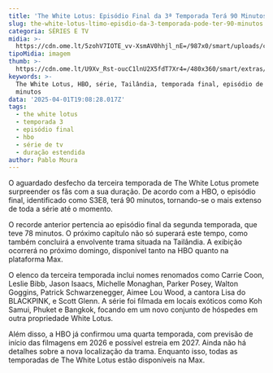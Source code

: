 ```yaml
---
title: 'The White Lotus: Episódio Final da 3ª Temporada Terá 90 Minutos'
slug: the-white-lotus-ltimo-episdio-da-3-temporada-pode-ter-90-minutos
categoria: SÉRIES E TV
midia: >-
  https://cdn.ome.lt/5zohV7IOTE_vv-XsmAV0hhjl_nE=/987x0/smart/uploads/conteudo/fotos/OMELETE_CAPA_-_2025-04-01T155152.769.png
tipoMidia: imagem
thumb: >-
  https://cdn.ome.lt/U9Xv_Rst-oucC1lnU2X5fdT7Xr4=/480x360/smart/extras/conteudos/omelete_THUMB_-_2025-04-01T155136.839.png
keywords: >-
  The White Lotus, HBO, série, Tailândia, temporada final, episódio de 90
  minutos
data: '2025-04-01T19:08:28.017Z'
tags:
  - the white lotus
  - temporada 3
  - episódio final
  - hbo
  - série de tv
  - duração estendida
author: Pablo Moura
---
```


O aguardado desfecho da terceira temporada de The White Lotus promete surpreender os fãs com a sua duração. De acordo com a HBO, o episódio final, identificado como S3E8, terá 90 minutos, tornando-se o mais extenso de toda a série até o momento. 

O recorde anterior pertencia ao episódio final da segunda temporada, que teve 78 minutos. O próximo capítulo não só superará este tempo, como também concluirá a envolvente trama situada na Tailândia. A exibição ocorrerá no próximo domingo, disponível tanto na HBO quanto na plataforma Max.

O elenco da terceira temporada inclui nomes renomados como Carrie Coon, Leslie Bibb, Jason Isaacs, Michelle Monaghan, Parker Posey, Walton Goggins, Patrick Schwarzenegger, Aimee Lou Wood, a cantora Lisa do BLACKPINK, e Scott Glenn. A série foi filmada em locais exóticos como Koh Samui, Phuket e Bangkok, focando em um novo conjunto de hóspedes em outra propriedade White Lotus.

Além disso, a HBO já confirmou uma quarta temporada, com previsão de início das filmagens em 2026 e possível estreia em 2027. Ainda não há detalhes sobre a nova localização da trama. Enquanto isso, todas as temporadas de The White Lotus estão disponíveis na Max.
